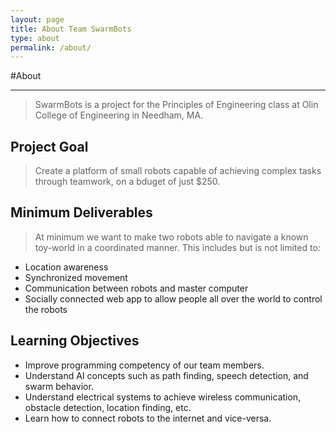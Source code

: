 ```yaml
---
layout: page
title: About Team SwarmBots
type: about
permalink: /about/
---
```


#About
- - -

> SwarmBots is a project for the Principles of Engineering class at Olin College of Engineering in Needham, MA. 

## Project Goal
> Create a platform of small robots capable of achieving complex tasks through teamwork, on a bduget of just $250.

## Minimum Deliverables
> At minimum we want to make two robots able to navigate a known toy-world in a coordinated manner. This includes but is not limited to:
* Location awareness
* Synchronized movement
* Communication between robots and master computer
* Socially connected web app to allow people all over the world to control the robots

## Learning Objectives
* Improve programming competency of our team members.
* Understand AI concepts such as path finding, speech detection, and swarm behavior.
* Understand electrical systems to achieve wireless communication, obstacle detection, location finding, etc.
* Learn how to connect robots to the internet and vice-versa.

